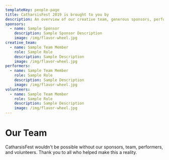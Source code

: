 ```yaml
---
templateKey: people-page
title: CatharsisFest 2019 is brought to you by
description: An overview of our creative team, generous sponsors, performers, and volunteers.
sponsors:
  - name: Sample Sponsor
    description: Sample Sponsor Description
    image: /img/flavor-wheel.jpg
creative_team:
  - name: Sample Team Member
    role: Sample Role
    description: Sample Description
    image: /img/flavor-wheel.jpg
performers:
  - name: Sample Team Member
    role: Sample Role
    description: Sample Description
    image: /img/flavor-wheel.jpg
volunteers:
  - name: Sample Team Member
    role: Sample Role
    description: Sample Description
    image: /img/flavor-wheel.jpg
---
```


# Our Team

CatharsisFest wouldn't be possible without our sponsors, team, performers, and volunteers. Thank you to all who helped make this a reality.
